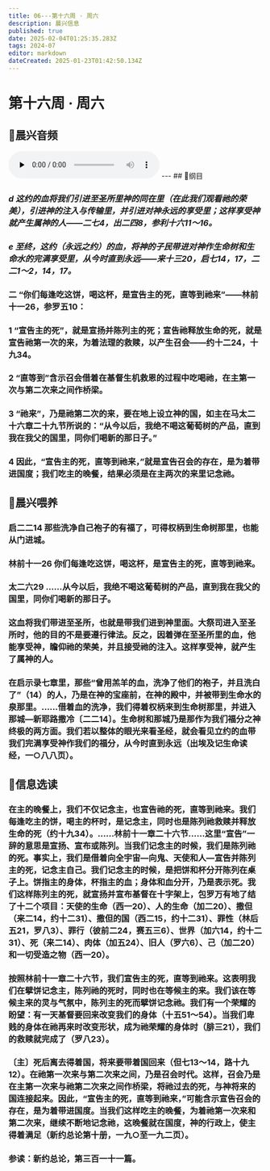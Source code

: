 ```yaml
---
title: 06---第十六周 · 周六
description: 晨兴信息
published: true
date: 2025-02-04T01:25:35.283Z
tags: 2024-07
editor: markdown
dateCreated: 2025-01-23T01:42:50.134Z
---
```


# 第十六周 · 周六
## 🎵晨兴音频
<audio id="audio" controls="" preload="none">
      <source id="mp3" src="/2024-07/week16/week16day6.mp3">
</audio>
---
## 📖纲目

### *d	这约的血将我们引进至圣所里神的同在里（在此我们观看祂的荣美），引进神的注入与传输里，并引进对神永远的享受里；这样享受神就产生属神的人——二七4，出二四8，参利十六11～16。*

### *e	至终，这约（永远之约）的血，将神的子民带进对神作生命树和生命水的完满享受里，从今时直到永远——来十三20，启七14，17，二二1～2，14，17。*

### 二	“你们每逢吃这饼，喝这杯，是宣告主的死，直等到祂来”——林前十一26，参罗五10：

### 1	“宣告主的死”，就是宣扬并陈列主的死；宣告祂释放生命的死，就是宣告祂第一次的来，为着法理的救赎，以产生召会——约十二24，十九34。

### 2	“直等到”含示召会借着在基督生机救恩的过程中吃喝祂，在主第一次与第二次来之间作桥梁。

### 3	“祂来”，乃是祂第二次的来，要在地上设立神的国，如主在马太二十六章二十九节所说的：“从今以后，我绝不喝这葡萄树的产品，直到我在我父的国里，同你们喝新的那日子。”

### 4	因此，“宣告主的死，直等到祂来，”就是宣告召会的存在，是为着带进国度；我们吃主的晚餐，结果必须是在主两次的来里记念祂。

## 📖晨兴喂养

### **启二二14**    **那些洗净自己袍子的有福了，可得权柄到生命树那里，也能从门进城。**

### **林前十一26**    **你们每逢吃这饼，喝这杯，是宣告主的死，直等到祂来。**

### **太二六29**    **……从今以后，我绝不喝这葡萄树的产品，直到我在我父的国里，同你们喝新的那日子。**

### 这血将我们带进至圣所，也就是带我们进到神里面。大祭司进入至圣所时，他的目的不是要遵行律法。反之，因着弹在至圣所里的血，他能享受神，瞻仰祂的荣美，并且接受祂的注入。这样享受神，就产生了属神的人。

### 在启示录七章里，那些“曾用羔羊的血，洗净了他们的袍子，并且洗白了”（14）的人，乃是在神的宝座前，在神的殿中，并被带到生命水的泉那里。……借着血的洗净，我们得着权柄来到生命树那里，并进入那城—新耶路撒冷〔二二14〕。生命树和那城乃是那作为我们福分之神终极的两方面。我们若以整体的眼光来看圣经，就会看见立约的血带我们完满享受神作我们的福分，从今时直到永远（出埃及记生命读经，一○八八页）。

## 📖信息选读

### 在主的晚餐上，我们不仅记念主，也宣告祂的死，直等到祂来。我们每逢吃主的饼，喝主的杯时，是记念主，同时也是陈列祂救赎并释放生命的死（约十九34）。……林前十一章二十六节……这里“宣告”一辞的意思是宣扬、宣布或陈列。当我们记念主的时候，我们是陈列祂的死。事实上，我们是借着向全宇宙—向鬼、天使和人—宣告并陈列主的死，记念主自己。我们记念主的时候，是把饼和杯分开陈列在桌子上。饼指主的身体，杯指主的血；身体和血分开，乃是表示死。我们这样陈列主的死，就宣扬并宣布基督在十字架上，包罗万有地了结了十二个项目：天使的生命（西一20）、人的生命（加二20）、撒但（来二14，约十二31）、撒但的国（西二15，约十二31）、罪性（林后五21，罗八3）、罪行（彼前二24，赛五三6）、世界（加六14，约十二31）、死（来二14）、肉体（加五24）、旧人（罗六6）、己（加二20）和一切受造之物（西一20）。

### 按照林前十一章二十六节，我们宣告主的死，直等到祂来。这表明我们在擘饼记念主，陈列祂的死时，同时也在等候主的来。我们该在等候主来的灵与气氛中，陈列主的死而擘饼记念祂。我们有一个荣耀的盼望：有一天基督要回来改变我们的身体（十五51～54）。当我们卑贱的身体在祂再来时改变形状，成为祂荣耀的身体时（腓三21），我们的救赎就完成了（罗八23）。

### 〔主〕死后离去得着国，将来要带着国回来（但七13～14，路十九12）。在祂第一次来与第二次来之间，乃是召会时代。这样，召会乃是在主第一次来与祂第二次来之间作桥梁，将祂过去的死，与神将来的国连接起来。因此，“宣告主的死，直等到祂来，”可能含示宣告召会的存在，是为着带进国度。当我们这样吃主的晚餐，为着祂第一次来和第二次来，继续不断地记念祂，这晚餐就在国度，神的行政上，使主得着满足（新约总论第十册，一九○至一九二页）。

### 参读：新约总论，第三百一十一篇。
 <!-- Google tag (gtag.js) -->
<script async src="https://www.googletagmanager.com/gtag/js?id=G-1P8709Z16T"></script>
<script>
  window.dataLayer = window.dataLayer || [];
  function gtag(){dataLayer.push(arguments);}
  gtag('js', new Date());

  gtag('config', 'G-1P8709Z16T');
</script>
